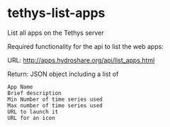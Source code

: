 # tethys-list-apps
List all apps on the Tethys server

Required functionality for the api to list the web apps:

URL: http://apps.hydroshare.org/api/list_apps.html

Return: JSON object including a list of 

    App Name
    Brief description
    Min Number of time series used
    Max number of time series used
    URL to launch it
    URL for an icon
